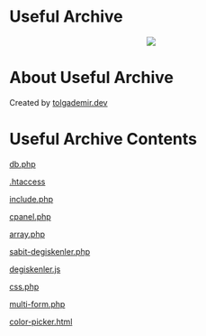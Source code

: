 # Useful Archive

<p align="center">
  <img src="https://user-images.githubusercontent.com/40199261/210613936-09404982-9f41-49c5-a0ec-eaaa39ba97b7.jpg"/>
</p>

# About Useful Archive

Created by <a href="tolgademir.dev">tolgademir.dev</a>

# Useful Archive Contents

<a href="https://github.com/tolgademir/faydali-arsiv/blob/main/db.php">db.php</a>

<a href="https://github.com/tolgademir/faydali-arsiv/blob/main/.htaccess">.htaccess</a>

<a href="https://github.com/tolgademir/faydali-arsiv/tree/main/include.php">include.php</a>

<a href="https://github.com/tolgademir/useful-archive/blob/main/cpanel.php">cpanel.php</a>

<a href="https://github.com/tolgademir/useful-archive/blob/main/array.php">array.php</a>

<a href="https://github.com/tolgademir/useful-archive/blob/main/sabit-degiskenler.php">sabit-degiskenler.php</a>

<a href="https://github.com/tolgademir/useful-archive/blob/main/degiskenler.js">degiskenler.js</a>

<a href="https://github.com/tolgademir/useful-archive/blob/main/css.php">css.php</a>

<a href="https://github.com/tolgademir/useful-archive/blob/main/multi-form.php">multi-form.php</a>

<a href="https://github.com/tolgademir/useful-archive/blob/main/color-picker.html">color-picker.html</a>







